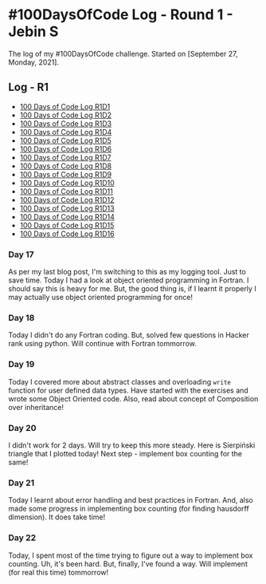# #100DaysOfCode Log - Round 1 - Jebin S

The log of my #100DaysOfCode challenge. Started on [September 27, Monday, 2021].

## Log - R1

- [100 Days of Code Log R1D1](https://quasiengineer.dev/coding/100daysofcode/100-days-of-code-log-r1d1/)
- [100 Days of Code Log R1D2](https://quasiengineer.dev/coding/100daysofcode/100-days-of-code-log-r1d2/)
- [100 Days of Code Log R1D3](https://quasiengineer.dev/coding/100daysofcode/100-days-of-code-log-r1d3/)
- [100 Days of Code Log R1D4](https://quasiengineer.dev/coding/100daysofcode/100-days-of-code-log-r1d4/)
- [100 Days of Code Log R1D5](https://quasiengineer.dev/coding/100daysofcode/100-days-of-code-log-r1d5/)
- [100 Days of Code Log R1D6](https://quasiengineer.dev/coding/100daysofcode/100-days-of-code-log-r1d6/)
- [100 Days of Code Log R1D7](https://quasiengineer.dev/coding/100daysofcode/100-days-of-code-log-r1d7/)
- [100 Days of Code Log R1D8](https://quasiengineer.dev/coding/100daysofcode/100-days-of-code-log-r1d8/)
- [100 Days of Code Log R1D9](https://quasiengineer.dev/coding/100daysofcode/100-days-of-code-log-r1d9/)
- [100 Days of Code Log R1D10](https://quasiengineer.dev/coding/100daysofcode/100-days-of-code-log-r1d10/)
- [100 Days of Code Log R1D11](https://quasiengineer.dev/coding/100daysofcode/100-days-of-code-log-r1d11/)
- [100 Days of Code Log R1D12](https://quasiengineer.dev/coding/100daysofcode/100-days-of-code-log-r1d12/)
- [100 Days of Code Log R1D13](https://quasiengineer.dev/coding/100daysofcode/100-days-of-code-log-r1d13/)
- [100 Days of Code Log R1D14](https://quasiengineer.dev/coding/100daysofcode/100-days-of-code-log-r1d14/)
- [100 Days of Code Log R1D15](https://quasiengineer.dev/coding/100daysofcode/100-days-of-code-log-r1d15/)
- [100 Days of Code Log R1D16](https://quasiengineer.dev/coding/100daysofcode/100-days-of-code-log-r1d16/)

### Day 17

As per my last blog post, I'm switching to this as my logging tool. Just to save time. Today I had a look at object oriented programming in Fortran. I should say this is heavy for me. But, the good thing is, if I learnt it properly I may actually use object oriented programming for once!

### Day 18

Today I didn't do any Fortran coding. But, solved few questions in Hacker rank using python. Will continue with Fortran tommorrow.

### Day 19

Today I covered more about abstract classes and overloading `write` function for user defined data types. Have started with the exercises and wrote some Object Oriented code. Also, read about concept of Composition over inheritance!

### Day 20

I didn't work for 2 days. Will try to keep this more steady. Here is Sierpiński triangle that I plotted today! Next step - implement box counting for the same!

### Day 21

Today I learnt about error handling and best practices in Fortran. And, also made some progress in implementing box counting (for finding hausdorff dimension). It does take time!

### Day 22

Today, I spent most of the time trying to figure out a way to implement box counting. Uh, it's been hard. But, finally, I've found a way. Will implement (for real this time) tommorrow!
